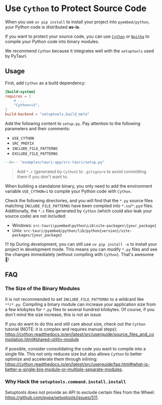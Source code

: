 # Use `Cython` to Protect Source Code

When you use `uv pip install` to install your project into `pyembed/python`, your Python code is distributed **as-is**.

If you want to protect your source code, you can use [`Cython`](https://github.com/cython/cython/) or [`Nuitka`](https://github.com/Nuitka/Nuitka/) to compile your Python code into binary modules.

We recommend `Cython` because it integrates well with the `setuptools` used by PyTauri.

## Usage

First, add `Cython` as a build dependency:

```toml title="src-tauri/pyproject.toml"
[build-system]
requires = [
    # ...
    "Cython>=3",
]
build-backend = "setuptools.build_meta"
```

Add the following content to `setup.py`. Pay attention to the following parameters and their comments:

- `USE_CYTHON`
- `SRC_PREFIX`
- `INCLUDE_FILE_PATTERNS`
- `EXCLUDE_FILE_PATTERNS`

```python title="src-tauri/setup.py"
--8<-- "examples/tauri-app/src-tauri/setup.py"
```

> Add `*.c` (generated by `Cython`) to `.gitignore` to avoid committing them if you don't want to.

When building a standalone binary, you only need to add the environment variable `USE_CYTHON=1` to compile your Python code with `Cython`.

Check the following directories, and you will find that the `*.py` source files matching `INCLUDE_FILE_PATTERNS` have been compiled into `*.so`/`*.pyd` files. Additionally, the `*.c` files generated by `Cython` (which could also leak your source code) are not included:

- Windows: `src-tauri\pyembed\python\Lib\site-packages\{your_package}`
- Unix: `src-tauri/pyembed/python/lib/python{version}/site-packages/{your_package}`

!!! tip
    During development, you can still use `uv pip install -e` to install your project in development mode. This means you can modify `*.py` files and see the changes immediately (without compiling with `Cython`). That's awesome 🎉!

## FAQ

### The Size of the Binary Modules

It is not recommended to set `INCLUDE_FILE_PATTERNS` to a wildcard like `**/*.py`. Compiling a binary module can increase your application size from a few kilobytes for `*.py` files to several hundred kilobytes. Of course, if you don't mind the size increase, this is not an issue.

If you do want to do this and still care about size, check out the `Cython` tutorial (NOTE: it is complex and requires manual steps): <https://cython.readthedocs.io/en/latest/src/userguide/source_files_and_compilation.html#shared-utility-module>

If possible, consider consolidating the code you want to compile into a single file. This not only reduces size but also allows `Cython` to better optimize and accelerate them through inlining: <https://cython.readthedocs.io/en/latest/src/userguide/faq.html#what-is-better-a-single-big-module-or-multiple-separate-modules>.

### Why Hack the `setuptools.command.install.install`

Setuptools does not provide an API to exclude certain files from the Wheel: <https://github.com/pypa/setuptools/issues/511>.
